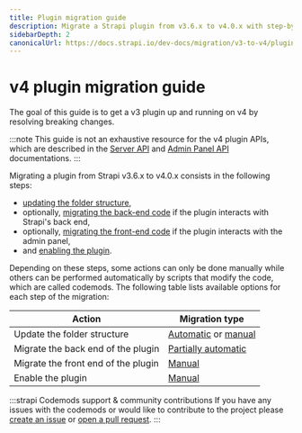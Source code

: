 ```yaml
---
title: Plugin migration guide
description: Migrate a Strapi plugin from v3.6.x to v4.0.x with step-by-step instructions
sidebarDepth: 2
canonicalUrl: https://docs.strapi.io/dev-docs/migration/v3-to-v4/plugin/-migration.html
---
```


# v4 plugin migration guide

The goal of this guide is to get a v3 plugin up and running on v4 by resolving breaking changes.

:::note
This guide is not an exhaustive resource for the v4 plugin APIs, which are described in the [Server API](/dev-docs/api/plugins/server-api.md#server-api-for-plugins) and [Admin Panel API](/dev-docs/api/plugins/admin-panel-api.md#admin-panel-api-for-plugins) documentations.
:::

Migrating a plugin from Strapi v3.6.x to v4.0.x consists in the following steps:

- [updating the folder structure](/dev-docs/migration/v3-to-v4/plugin/update-folder-structure),
- optionally, [migrating the back-end code](/dev-docs/migration/v3-to-v4/plugin/migrate-back-end.md) if the plugin interacts with Strapi's back end,
- optionally, [migrating the front-end code](/dev-docs/migration/v3-to-v4/plugin/migrate-front-end.md) if the plugin interacts with the admin panel,
- and [enabling the plugin](/dev-docs/migration/v3-to-v4/plugin/enable-plugin.md).

Depending on these steps, some actions can only be done manually while others can be performed automatically by scripts that modify the code, which are called codemods. The following table lists available options for each step of the migration:

| Action                              | Migration type                                                                                             |
| ----------------------------------- | ---------------------------------------------------------------------------------------------------------- |
| Update the folder structure         | [Automatic](/dev-docs/migration/v3-to-v4/plugin/update-folder-structure.md#updating-folder-structure-automatically) or [manual](/dev-docs/migration/v3-to-v4/plugin/update-folder-structure.md#updating-folder-structure-manually) |
| Migrate the back end of the plugin  | [Partially automatic](/dev-docs/migration/v3-to-v4/plugin/migrate-back-end.md)                                      |
| Migrate the front end of the plugin | [Manual](/dev-docs/migration/v3-to-v4/plugin/migrate-front-end.md)                                                                      |
| Enable the plugin                   | [Manual](/dev-docs/migration/v3-to-v4/plugin/enable-plugin.md)                                                                               |

:::strapi Codemods support & community contributions
If you have any issues with the codemods or would like to contribute to the project please [create an issue](https://github.com/strapi/codemods/issues) or [open a pull request](https://github.com/strapi/codemods/pulls).
:::
